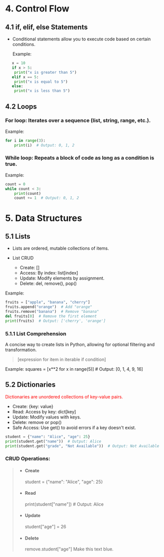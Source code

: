 # 4. Control Flow

## 4.1 if, elif, else Statements

- Conditional statements allow you to execute code based on certain conditions.

  Example:

```py
   x = 10
   if x > 5:
    print("x is greater than 5")
   elif x == 5:
    print("x is equal to 5")
   else:
    print("x is less than 5")
```

## 4.2 Loops

### For loop: Iterates over a sequence (list, string, range, etc.).

Example:

```py
for i in range(3):
    print(i)  # Output: 0, 1, 2
```

### While loop: Repeats a block of code as long as a condition is true.

Example:

```py
count = 0
while count < 3:
    print(count)
    count += 1  # Output: 0, 1, 2
```

# 5. Data Structures

## 5.1 Lists

- Lists are ordered, mutable collections of items.

- List CRUD
  - Create: []
  - Access: By index: list[index]
  - Update: Modify elements by assignment.
  - Delete: del, remove(), pop()

Example:

```py
fruits = ["apple", "banana", "cherry"]
fruits.append("orange")  # Add "orange"
fruits.remove("banana")  # Remove "banana"
del fruits[0]  # Remove the first element
print(fruits)  # Output: ['cherry', 'orange']
```

### 5.1.1 List Comprehension

A concise way to create lists in Python, allowing for optional filtering and transformation.

> [expression for item in iterable if condition]

Example:
squares = [x**2 for x in range(5)] # Output: [0, 1, 4, 9, 16]

## 5.2 Dictionaries

<p style="color:red">Dictionaries are unordered collections of key-value pairs.</p>

- Create: {key: value}
- Read: Access by key: dict[key]
- Update: Modify values with keys.
- Delete: remove or pop()
- Safe Access: Use get() to avoid errors if a key doesn't exist.

```py
student = {"name": "Alice", "age": 25}
print(student.get("name"))  # Output: Alice
print(student.get("grade", "Not Available"))  # Output: Not Available
```

### CRUD Operations:

> - #### Create
>
>   student = {"name": "Alice", "age": 25}
>
> - #### Read
>
>   print(student["name"]) # Output: Alice
>
> - #### Update
>
>   student["age"] = 26
>
> - #### Delete
>   remove.student["age"]
>   Make this text blue.
